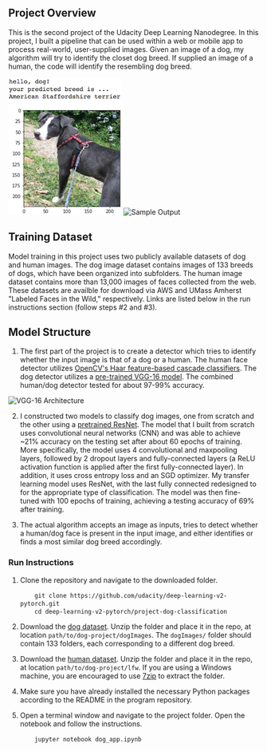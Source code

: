 [//]: # (Image References)

[image1]: ./images/sample_dog_output.png "Sample Output"
[image2]: ./images/vgg16_model.png "VGG-16 Model Layers"
[image3]: ./images/vgg16_model_draw.png "VGG16 Model Figure"


## Project Overview

This is the second project of the Udacity Deep Learning Nanodegree. In this project, I built a pipeline that can be used within a web or 
mobile app to process real-world, user-supplied images.  Given an image of a dog, my algorithm will try to identify the closet dog breed. 
If supplied an image of a human, the code will identify the resembling dog breed.  

![Sample Output][image1]
![Sample Output][image3]

## Training Dataset

Model training in this project uses two publicly available datasets of dog and human images. The dog image dataset contains images of 133 breeds of dogs, 
which have been organized into subfolders. The human image dataset contains more than 13,000 images of faces collected from the web. These datasets are 
availble for download via AWS and UMass Amherst "Labeled Faces in the Wild," respectively. Links are listed below in the run instructions section (follow 
steps #2 and #3).

## Model Structure

1. The first part of the project is to create a detector which tries to identify whether the input image is that of a dog or a human. The human face detector
utilizes [OpenCV's Haar feature-based cascade classifiers](https://docs.opencv.org/trunk/d7/d8b/tutorial_py_face_detection.html). The dog detector utilizes 
a [pre-trained VGG-16 model](https://pytorch.org/hub/pytorch_vision_vgg/). The combined human/dog detector tested for about 97-99% accuracy.

![VGG-16 Architecture][image2]

2. I constructed two models to classify dog images, one from scratch and the other using a [pretrained ResNet](https://pytorch.org/hub/pytorch_vision_resnet/). 
The model that I built from scratch uses convolutional neural networks (CNN) and was able to achieve ~21% accuracy on the testing set after about 60 epochs of 
training. More specifically, the model uses 4 convolutional and maxpooling layers, followed by 2 dropout layers and fully-connected layers (a ReLU activation
function is applied after the first fully-connected layer). In addition, it uses cross entropy loss and an SGD optimizer.
My transfer learning model uses ResNet, with the last fully connected redesigned to for the appropriate type of classification. The model was then fine-tuned with
100 epochs of training, achieving a testing accuracy of 69% after training.

3. The actual algorithm accepts an image as inputs, tries to detect whether a human/dog face is present in the input image, and either identifies or finds a 
most similar dog breed accordingly.

### Run Instructions

1. Clone the repository and navigate to the downloaded folder.
	
	```	
		git clone https://github.com/udacity/deep-learning-v2-pytorch.git
		cd deep-learning-v2-pytorch/project-dog-classification
	```
2. Download the [dog dataset](https://s3-us-west-1.amazonaws.com/udacity-aind/dog-project/dogImages.zip).  Unzip the folder and place it in the repo, at location `path/to/dog-project/dogImages`.  The `dogImages/` folder should contain 133 folders, each corresponding to a different dog breed.
3. Download the [human dataset](http://vis-www.cs.umass.edu/lfw/lfw.tgz).  Unzip the folder and place it in the repo, at location `path/to/dog-project/lfw`.  If you are using a Windows machine, you are encouraged to use [7zip](http://www.7-zip.org/) to extract the folder. 
4. Make sure you have already installed the necessary Python packages according to the README in the program repository.
5. Open a terminal window and navigate to the project folder. Open the notebook and follow the instructions.
	
	```
		jupyter notebook dog_app.ipynb
	```

